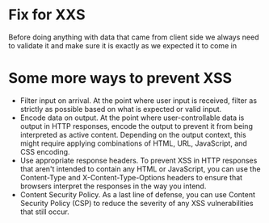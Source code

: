 <h1>Fix for XXS</h1>

Before doing anything with data that came from client side we always need to validate it and make sure it is exactly as we expected it to come in




<h1>Some more ways to prevent XSS</h1>

<ul>
<li>Filter input on arrival. At the point where user input is received, filter as strictly as possible based on what is expected or valid input.</li>
<li>Encode data on output. At the point where user-controllable data is output in HTTP responses, encode the output to prevent it from being interpreted as active content. Depending on the output context, this might require applying combinations of HTML, URL, JavaScript, and CSS encoding.</li>
<li>Use appropriate response headers. To prevent XSS in HTTP responses that aren't intended to contain any HTML or JavaScript, you can use the Content-Type and X-Content-Type-Options headers to ensure that browsers interpret the responses in the way you intend.</li>
<li>Content Security Policy. As a last line of defense, you can use Content Security Policy (CSP) to reduce the severity of any XSS vulnerabilities that still occur.</li>
</ul>

